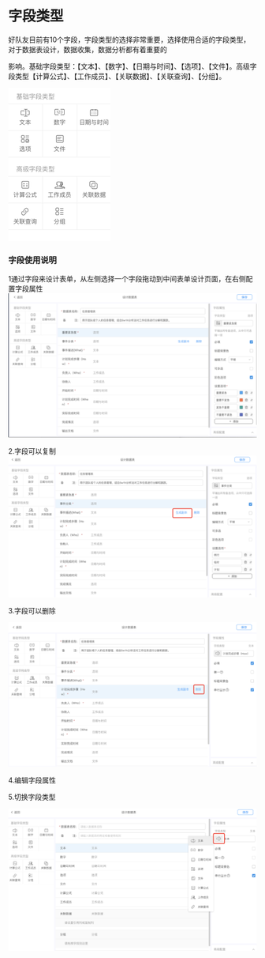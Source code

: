 # 字段类型

好队友目前有10个字段，字段类型的选择非常重要，选择使用合适的字段类型，对于数据表设计，数据收集，数据分析都有着重要的

影响。基础字段类型：【文本】、【数字】、【日期与时间】、【选项】、【文件】。高级字段类型【计算公式】、【工作成员】、【关联数据】、【关联查询】、【分组】。

![](/assets/import09.png)

### 字段使用说明

1通过字段来设计表单，从左侧选择一个字段拖动到中间表单设计页面，在右侧配置字段属性![](/assets/impor35t.png)

2.字段可以复制![](/assets/impor42t.png)

3.字段可以删除

![](/assets/impor86t.png)

4.编辑字段属性

5.切换字段类型

![](/assets/import2.png)

